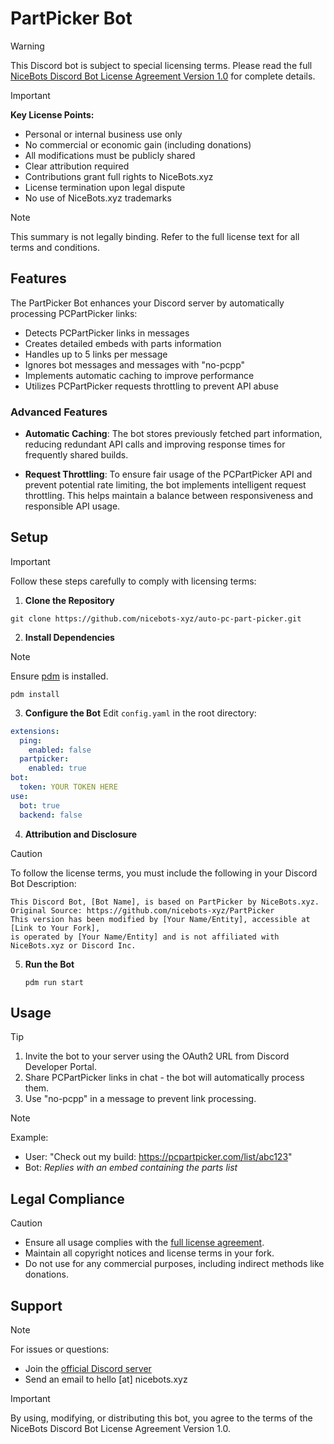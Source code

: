 # PartPicker Bot

>[!WARNING]
>This Discord bot is subject to special licensing terms. Please read the full [NiceBots Discord Bot License Agreement Version 1.0](https://docs.nicebots.xyz/en/NiceBots-Discord-Bot-License-Agreement-Version-1-0) for complete details.

>[!IMPORTANT]
>**Key License Points:**
>- Personal or internal business use only
>- No commercial or economic gain (including donations)
>- All modifications must be publicly shared
>- Clear attribution required
>- Contributions grant full rights to NiceBots.xyz
>- License termination upon legal dispute
>- No use of NiceBots.xyz trademarks

>[!NOTE]
>This summary is not legally binding. Refer to the full license text for all terms and conditions.

## Features

The PartPicker Bot enhances your Discord server by automatically processing PCPartPicker links:

- Detects PCPartPicker links in messages
- Creates detailed embeds with parts information
- Handles up to 5 links per message
- Ignores bot messages and messages with "no-pcpp"
- Implements automatic caching to improve performance
- Utilizes PCPartPicker requests throttling to prevent API abuse

### Advanced Features

- **Automatic Caching**: The bot stores previously fetched part information, reducing redundant API calls and improving response times for frequently shared builds.

- **Request Throttling**: To ensure fair usage of the PCPartPicker API and prevent potential rate limiting, the bot implements intelligent request throttling. This helps maintain a balance between responsiveness and responsible API usage.

## Setup

>[!IMPORTANT]
>Follow these steps carefully to comply with licensing terms:

1. **Clone the Repository**
```
git clone https://github.com/nicebots-xyz/auto-pc-part-picker.git
```

2. **Install Dependencies**
>[!NOTE]
>Ensure [pdm](https://pdm-project.org/en/latest/) is installed.
```
pdm install
```

3. **Configure the Bot**
Edit `config.yaml` in the root directory:
```yaml
extensions:
  ping:
    enabled: false
  partpicker:
    enabled: true
bot:
  token: YOUR TOKEN HERE
use:
  bot: true
  backend: false
```

4. **Attribution and Disclosure**
>[!CAUTION]
>To follow the license terms, you must include the following in your Discord Bot Description:
```
This Discord Bot, [Bot Name], is based on PartPicker by NiceBots.xyz.
Original Source: https://github.com/nicebots-xyz/PartPicker
This version has been modified by [Your Name/Entity], accessible at [Link to Your Fork],
is operated by [Your Name/Entity] and is not affiliated with NiceBots.xyz or Discord Inc.
```

5. **Run the Bot**
   ```
   pdm run start
   ```

## Usage

>[!TIP]
>1. Invite the bot to your server using the OAuth2 URL from Discord Developer Portal.
>2. Share PCPartPicker links in chat - the bot will automatically process them.
>3. Use "no-pcpp" in a message to prevent link processing.

>[!NOTE]
>Example:
>- User: "Check out my build: https://pcpartpicker.com/list/abc123"
>- Bot: *Replies with an embed containing the parts list*

## Legal Compliance

>[!CAUTION]
>- Ensure all usage complies with the [full license agreement](https://docs.nicebots.xyz/en/NiceBots-Discord-Bot-License-Agreement-Version-1-0).
>- Maintain all copyright notices and license terms in your fork.
>- Do not use for any commercial purposes, including indirect methods like donations.

## Support

>[!NOTE]
>For issues or questions:
>- Join the [official Discord server](https://paill.at/OjTuQ)
>- Send an email to hello [at] nicebots.xyz

>[!IMPORTANT]
>By using, modifying, or distributing this bot, you agree to the terms of the NiceBots Discord Bot License Agreement Version 1.0.
